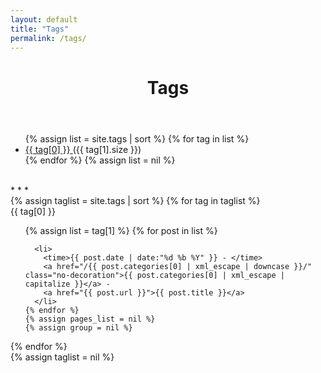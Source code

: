```yaml
---
layout: default
title: "Tags"
permalink: /tags/
---
```


<header>
    <h1>Tags</h1>
</header>

<ul>
  {% assign list = site.tags | sort %}
    {% for tag in list %}
      <li>
        <a href="#{{ tag[0] | replace: " " , "-" | downcase }}">
          {{ tag[0] }}
        </a>
        <span>({{ tag[1].size }})</span>
      </li>
    {% endfor %}
  {% assign list = nil %}
</ul>
<br>
* * *
<br>
{% assign taglist = site.tags | sort %}
{% for tag in taglist %}
  <div class="tags" id="{{ tag[0] | replace: " " , "-" | downcase }}">{{ tag[0] }}</div>
  <ul>
    {% assign list = tag[1] %}  
    {% for post in list %}

      <li>
        <time>{{ post.date | date:"%d %b %Y" }} - </time>
        <a href="/{{ post.categories[0] | xml_escape | downcase }}/" class="no-decoration">{{ post.categories[0] | xml_escape | capitalize }}</a> -
        <a href="{{ post.url }}">{{ post.title }}</a>
      </li>
    {% endfor %}
    {% assign pages_list = nil %}
    {% assign group = nil %}
  </ul>
{% endfor %}
<br>
{% assign taglist = nil %}
